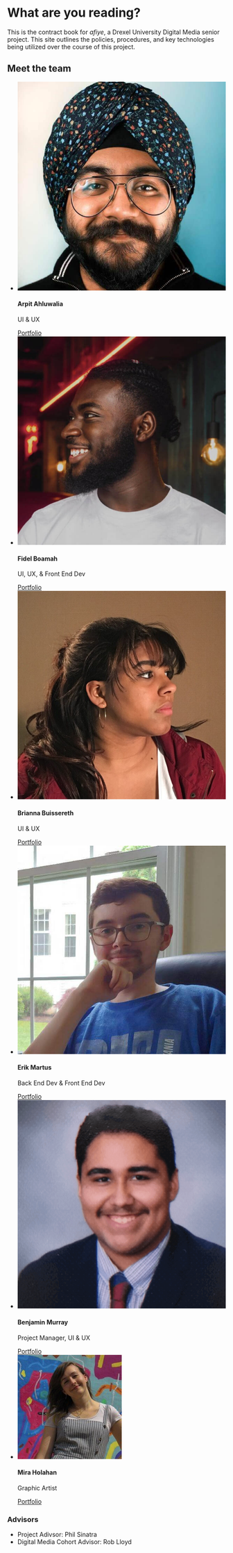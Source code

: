 # What are you reading? <!-- {docsify-ignore-all} -->

This is the contract book for *afiye*, a Drexel University Digital Media senior project. This site outlines the policies, procedures, and key technologies being utilized over the course of this project.

## Meet the team

<ul class="team">
  <li class="member-arpit">
    <img src="_media/portrait-arpit.jpg" alt="Portrait of Arpit">
    <div class="contents">
      <h4>Arpit Ahluwalia</h4>
      <p>UI & UX</p>
      <a href="https://arpitahluwalia.com/me" target="_blank">Portfolio</a>
    </div>
  </li>
  <li class="member-fidel">
    <img src="_media/portrait-fidel.jpg" alt="Portrait of Fidel">
    <div class="contents">
      <h4>Fidel Boamah</h4>
      <p>UI, UX, & Front End Dev</p>
      <a href="http://fidelb.squarespace.com/" target="_blank">Portfolio</a>
    </div>
  </li>
  <li class="member-brianna">
    <img src="_media/portrait-brianna.jpg" alt="Portrait of Brianna">
    <div class="contents">
      <h4>Brianna Buissereth</h4>
      <p>UI & UX</p>
      <a href="http://briannabuissereth.com/" target="_blank">Portfolio</a>
    </div>
  </li>
  <li class="member-erik">
    <img src="_media/portrait-erik.jpg" alt="Portrait of Erik">
    <div class="contents">
      <h4>Erik Martus</h4>
      <p>Back End Dev & Front End Dev</p>
      <a href="https://erikmartus.com/" target="_blank">Portfolio</a>
    </div>
  </li>
  <li class="member-ben">
    <img src="_media/portrait-ben.png" alt="Portrait of Benjamin">
    <div class="contents">
      <h4>Benjamin Murray</h4>
      <p>Project Manager, UI & UX</p>
      <a href="https://bamurray.com/portfolio/" target="_blank">Portfolio</a>
    </div>
  </li>
  <li class="member-mira">
    <img src="_media/portrait-mira.jpg" alt="Portrait of Mira">
    <div class="contents">
      <h4>Mira Holahan</h4>
      <p>Graphic Artist</p>
      <a href="https://www.artstation.com/mirah_art" target="_blank">Portfolio</a>
    </div>
  </li>
</ul>

### Advisors

- Project Adivsor: Phil Sinatra
- Digital Media Cohort Advisor: Rob Lloyd
